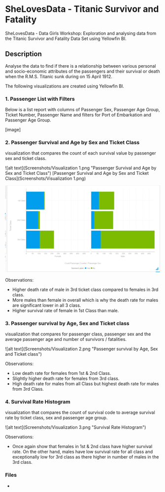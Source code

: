 # SheLovesData - Titanic Survivor and Fatality

SheLovesData - Data Girls Workshop: Exploration and analysing data from the Titanic Survivor and Fatality Data Set using Yellowfin BI.

## Description
Analyse the data to find if there is a relationship between various personal and socio-economic attributes of the passengers and their survival or death when the R.M.S. Titanic sunk during on 15 April 1912.

The following visualizations are created using Yellowfin BI.

### 1. Passenger List with Filters
Below is a list report with columns of Passenger Sex, Passenger Age Group, Ticket Number, Passenger Name and filters for Port of Embarkation and Passenger Age Group.

[image]

### 2. Passenger Survival and Age by Sex and Ticket Class
visualization that compares the count of each survival value by passenger sex and ticket class.

![alt text](Screenshots/Visualization 1.png "Passenger Survival and Age by Sex and Ticket Class")
[Passenger Survival and Age by Sex and Ticket Class](Screenshots/Visualization 1.png)

![Passenger Survival and Age by Sex and Ticket Class](Screenshots/Visualization%201.png "Passenger Survival and Age by Sex and Ticket Class")

Observations:
- Higher death rate of male in 3rd ticket class compared to females in 3rd class.
- More males than female in overall which is why the death rate for males are significant lower in all 3 class.
- Higher survival rate of female in 1st Class than male.

### 3. Passenger survival by Age, Sex and Ticket class
visualization that compares for passenger class, passenger sex and the average passenger age and number of survivors / fatalities.

![alt text](Screenshots/Visualization 2.png "Passenger survival by Age, Sex and Ticket class")

Observations:
- Low death rate for females from 1st & 2nd Class.
- Slightly higher death rate for females from 3rd class.
- High death rate for males from all Class but highest death rate for males from 3rd Class.

### 4.  Survival Rate Histogram
visualization that compares the count of survival code to average survival rate by ticket class, sex and passenger age group.

![alt text](Screenshots/Visualization 3.png "Survival Rate Histogram")

Observations:
- Once again show that females in 1st & 2nd class have higher survival rate. On the other hand, males have low survival rate for all class and exceptionally low for 3rd class as there higher in number of males in the 3rd class.

### Files
-
